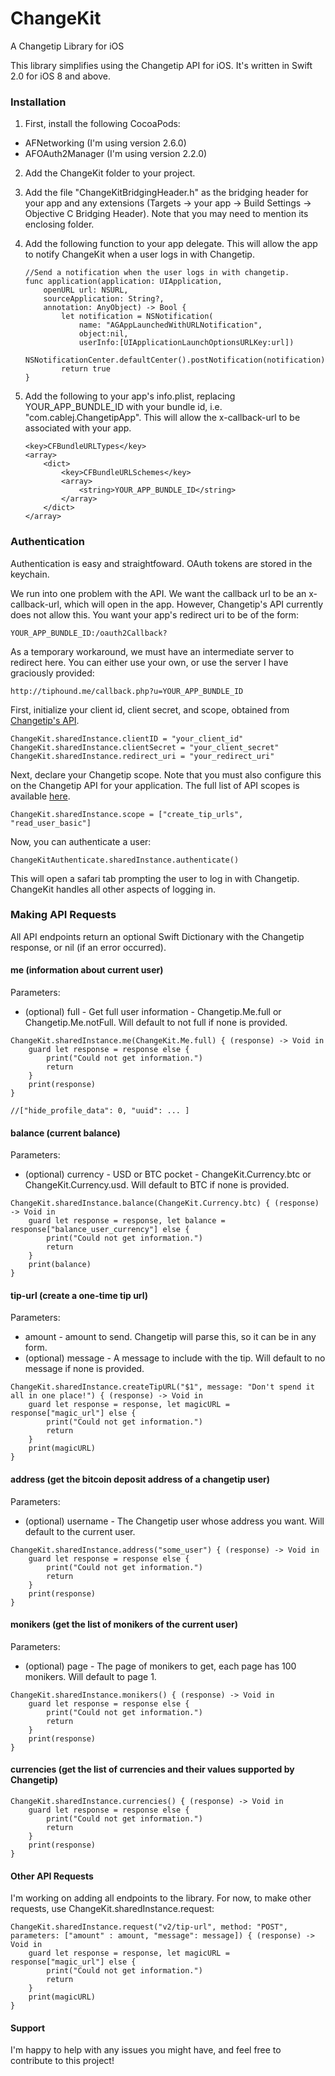 # ChangeKit
A Changetip Library for iOS

This library simplifies using the Changetip API for iOS. It's written in Swift 2.0 for iOS 8 and above.

### Installation

1. First, install the following CocoaPods:

  * AFNetworking (I'm using version 2.6.0)
  * AFOAuth2Manager (I'm using version 2.2.0)
  
2. Add the ChangeKit folder to your project.

3. Add the file "ChangeKitBridgingHeader.h" as the bridging header for your app and any extensions (Targets -> your app -> Build Settings -> Objective C Bridging Header). Note that you may need to mention its enclosing folder.

4. Add the following function to your app delegate. This will allow the app to notify ChangeKit when a user logs in with Changetip.

	```
	//Send a notification when the user logs in with changetip.
	func application(application: UIApplication,
	    openURL url: NSURL,
	    sourceApplication: String?,
	    annotation: AnyObject) -> Bool {
	        let notification = NSNotification(
	            name: "AGAppLaunchedWithURLNotification",
	            object:nil,
	            userInfo:[UIApplicationLaunchOptionsURLKey:url])
	        NSNotificationCenter.defaultCenter().postNotification(notification)
	        return true
	}
	```

5. Add the following to your app's info.plist, replacing YOUR_APP_BUNDLE_ID with your bundle id, i.e. "com.cablej.ChangetipApp". This will allow the x-callback-url to be associated with your app.

	```
	<key>CFBundleURLTypes</key>
	<array>
		<dict>
			<key>CFBundleURLSchemes</key>
			<array>
				<string>YOUR_APP_BUNDLE_ID</string>
			</array>
		</dict>
	</array>
	```

### Authentication

Authentication is easy and straightfoward. OAuth tokens are stored in the keychain.

We run into one problem with the API. We want the callback url to be an x-callback-url, which will open in the app. However, Changetip's API currently does not allow this. You want your app's redirect uri to be of the form:

```
YOUR_APP_BUNDLE_ID:/oauth2Callback?
```

As a temporary workaround, we must have an intermediate server to redirect here. You can either use your own, or use the server I have graciously provided:

```
http://tiphound.me/callback.php?u=YOUR_APP_BUNDLE_ID
```

First, initialize your client id, client secret, and scope, obtained from [Changetip's API](https://www.changetip.com/o/applications/).

```
ChangeKit.sharedInstance.clientID = "your_client_id"
ChangeKit.sharedInstance.clientSecret = "your_client_secret"
ChangeKit.sharedInstance.redirect_uri = "your_redirect_uri"
```

Next, declare your Changetip scope. Note that you must also configure this on the Changetip API for your application. The full list of API scopes is available [here](https://www.changetip.com/api/auth/).
```
ChangeKit.sharedInstance.scope = ["create_tip_urls", "read_user_basic"]
```

Now, you can authenticate a user: 

```
ChangeKitAuthenticate.sharedInstance.authenticate()
```

This will open a safari tab prompting the user to log in with Changetip. ChangeKit handles all other aspects of logging in.

### Making API Requests

All API endpoints return an optional Swift Dictionary with the Changetip response, or nil (if an error occurred).

#### me (information about current user)

Parameters:

* (optional) full - Get full user information - Changetip.Me.full or Changetip.Me.notFull. Will default to not full if none is provided.

```
ChangeKit.sharedInstance.me(ChangeKit.Me.full) { (response) -> Void in
    guard let response = response else {
        print("Could not get information.")
        return
    }
    print(response)
}

//["hide_profile_data": 0, "uuid": ... ]
```

#### balance (current balance)

Parameters:

* (optional) currency - USD or BTC pocket - ChangeKit.Currency.btc or ChangeKit.Currency.usd. Will default to BTC if none is provided.

```
ChangeKit.sharedInstance.balance(ChangeKit.Currency.btc) { (response) -> Void in
    guard let response = response, let balance = response["balance_user_currency"] else {
        print("Could not get information.")
        return
    }
    print(balance)
}
```

#### tip-url (create a one-time tip url)

Parameters:

* amount - amount to send. Changetip will parse this, so it can be in any form.
* (optional) message - A message to include with the tip. Will default to no message if none is provided.

```
ChangeKit.sharedInstance.createTipURL("$1", message: "Don't spend it all in one place!") { (response) -> Void in
    guard let response = response, let magicURL = response["magic_url"] else {
        print("Could not get information.")
        return
    }
    print(magicURL)
}
```

#### address (get the bitcoin deposit address of a changetip user)

Parameters:

* (optional)  username - The Changetip user whose address you want. Will default to the current user.

```
ChangeKit.sharedInstance.address("some_user") { (response) -> Void in
    guard let response = response else {
        print("Could not get information.")
        return
    }
    print(response)
}
```

#### monikers (get the list of monikers of the current user)

Parameters:

* (optional) page - The page of monikers to get, each page has 100 monikers. Will default to page 1.

```
ChangeKit.sharedInstance.monikers() { (response) -> Void in
    guard let response = response else {
        print("Could not get information.")
        return
    }
    print(response)
}
```

#### currencies (get the list of currencies and their values supported by Changetip)

```
ChangeKit.sharedInstance.currencies() { (response) -> Void in
    guard let response = response else {
        print("Could not get information.")
        return
    }
    print(response)
}
```

#### Other API Requests

I'm working on adding all endpoints to the library. For now, to make other requests, use ChangeKit.sharedInstance.request:

```
ChangeKit.sharedInstance.request("v2/tip-url", method: "POST", parameters: ["amount" : amount, "message": message]) { (response) -> Void in
    guard let response = response, let magicURL = response["magic_url"] else {
        print("Could not get information.")
        return
    }
    print(magicURL)
}
```

#### Support

I'm happy to help with any issues you might have, and feel free to contribute to this project!
